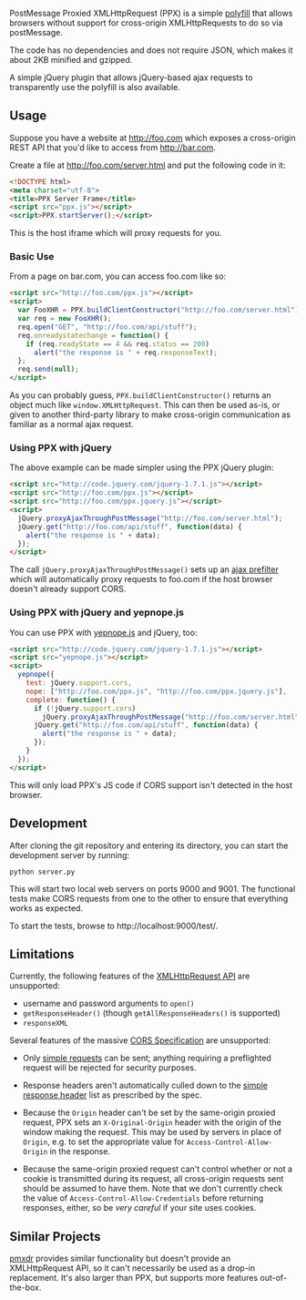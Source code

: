 PostMessage Proxied XMLHttpRequest (PPX) is a simple [polyfill][] that allows browsers without support for cross-origin XMLHttpRequests to do so via postMessage.

The code has no dependencies and does not require JSON, which makes it about 2KB minified and gzipped.

A simple jQuery plugin that allows jQuery-based ajax requests to transparently use the polyfill is also available.

## Usage

Suppose you have a website at http://foo.com which exposes a cross-origin REST API that you'd like to access from http://bar.com.

Create a file at http://foo.com/server.html and put the following code in it:

```html
<!DOCTYPE html>
<meta charset="utf-8">
<title>PPX Server Frame</title>
<script src="ppx.js"></script>
<script>PPX.startServer();</script>
```

This is the host iframe which will proxy requests for you.

### Basic Use

From a page on bar.com, you can access foo.com like so:

```html
<script src="http://foo.com/ppx.js"></script>
<script>
  var FooXHR = PPX.buildClientConstructor("http://foo.com/server.html");
  var req = new FooXHR();
  req.open("GET", "http://foo.com/api/stuff");
  req.onreadystatechange = function() {
    if (req.readyState == 4 && req.status == 200)
      alert("the response is " + req.responseText);
  };
  req.send(null);
</script>
```

As you can probably guess, `PPX.buildClientConstructor()` returns an object much like `window.XMLHttpRequest`. This can then be used as-is, or given to another third-party library to make cross-origin communication as familiar as a normal ajax request.

### Using PPX with jQuery

The above example can be made simpler using the PPX jQuery plugin:

```html
<script src="http://code.jquery.com/jquery-1.7.1.js"></script>
<script src="http://foo.com/ppx.js"></script>
<script src="http://foo.com/ppx.jquery.js"></script>
<script>
  jQuery.proxyAjaxThroughPostMessage("http://foo.com/server.html");
  jQuery.get("http://foo.com/api/stuff", function(data) {
    alert("the response is " + data);
  });
</script>
```

The call `jQuery.proxyAjaxThroughPostMessage()` sets up an [ajax prefilter][] which will automatically proxy requests to foo.com if the host browser doesn't already support CORS.

### Using PPX with jQuery and yepnope.js

You can use PPX with [yepnope.js][] and jQuery, too:

```html
<script src="http://code.jquery.com/jquery-1.7.1.js"></script>
<script src="yepnope.js"></script>
<script>
  yepnope({
    test: jQuery.support.cors,
    nope: ["http://foo.com/ppx.js", "http://foo.com/ppx.jquery.js"],
    complete: function() {
      if (!jQuery.support.cors)
        jQuery.proxyAjaxThroughPostMessage("http://foo.com/server.html");
      jQuery.get("http://foo.com/api/stuff", function(data) {
        alert("the response is " + data);
      });
    }
  });
</script>
```

This will only load PPX's JS code if CORS support isn't detected in the host browser.

## Development

After cloning the git repository and entering its directory, you can start the development server by running:

    python server.py
    
This will start two local web servers on ports 9000 and 9001. The functional tests make CORS requests from one to the other to ensure that everything works as expected.

To start the tests, browse to http://localhost:9000/test/.

## Limitations

Currently, the following features of the [XMLHttpRequest API][] are unsupported:

* username and password arguments to `open()`
* `getResponseHeader()` (though `getAllResponseHeaders()` is supported)
* `responseXML`

Several features of the massive [CORS Specification][] are unsupported:

* Only [simple requests][] can be sent; anything requiring a preflighted request will be rejected for security purposes.

* Response headers aren't automatically culled down to the [simple response header][] list as prescribed by the spec.

* Because the `Origin` header can't be set by the same-origin proxied request, PPX sets an `X-Original-Origin` header with the origin of the window making the request. This may be used by servers in place of `Origin`, e.g. to set the appropriate value for `Access-Control-Allow-Origin` in the response.

* Because the same-origin proxied request can't control whether or not a cookie is transmitted during its request, all cross-origin requests sent should be assumed to have them. Note that we don't currently check the value of `Access-Control-Allow-Credentials` before returning responses, either, so be *very careful* if your site uses cookies.

## Similar Projects

[pmxdr][] provides similar functionality but doesn't provide an XMLHttpRequest API, so it can't necessarily be used as a drop-in replacement. It's also larger than PPX, but supports more features out-of-the-box.

  [Polyfill]: http://remysharp.com/2010/10/08/what-is-a-polyfill/
  [pmxdr]: https://github.com/eligrey/pmxdr
  [XMLHttpRequest API]: http://www.w3.org/TR/XMLHttpRequest/
  [CORS Specification]: http://www.w3.org/TR/cors/
  [simple requests]: https://developer.mozilla.org/En/HTTP_access_control#Simple_requests
  [simple response header]: http://www.w3.org/TR/cors/#simple-response-header
  [ajax prefilter]: http://api.jquery.com/extending-ajax/#Prefilters
  [yepnope.js]: http://yepnopejs.com/
  